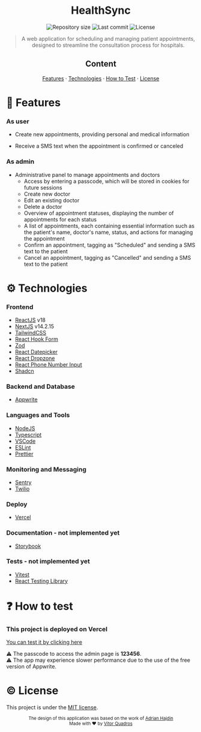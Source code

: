 <h1 align="center">HealthSync</h1>

<p align="center">
  <img alt="Repository size" src="https://img.shields.io/github/repo-size/vitorquadros/healthsync?color=darkgreen&style=plastic">
  <img alt="Last commit" src="https://img.shields.io/github/last-commit/vitorquadros/healthsync?color=darkgreen&style=plastic">
  <img alt="License" src="https://img.shields.io/github/license/vitorquadros/healthsync?color=darkgreen&style=plastic">
</p>

> <p align="center">A web application for scheduling and managing patient appointments, designed to streamline the consultation process for hospitals.</p>

<h2 align="center">Content</h2>

<p align="center">
<a href="#rocket-features">Features</a>
·
<a href="#gear-technologies">Technologies</a>
·
<a href="#question-how-to-test">How to Test</a>
·
<a href="#copyright-license">License</a>
</p>

# :rocket: Features

### As user

- Create new appointments, providing personal and medical information

- Receive a SMS text when the appointment is confirmed or canceled

### As admin

- Administrative panel to manage appointments and doctors
  - Access by entering a passcode, which will be stored in cookies for future sessions
  - Create new doctor
  - Edit an existing doctor
  - Delete a doctor
  - Overview of appointment statuses, displaying the number of appointments for each status
  - A list of appointments, each containing essential information such as the patient's name, doctor's name, status, and actions for managing the appointment
  - Confirm an appointment, tagging as "Scheduled" and sending a SMS text to the patient
  - Cancel an appointment, tagging as "Cancelled" and sending a SMS text to the patient

# :gear: Technologies

### Frontend

- [ReactJS](https://github.com/facebook/react) v18
- [NextJS](https://github.com/vercel/next.js) v14.2.15
- [TailwindCSS](https://github.com/tailwindlabs/tailwindcss)
- [React Hook Form](https://github.com/react-hook-form/react-hook-form)
- [Zod](https://github.com/colinhacks/zod)
- [React Datepicker](https://github.com/Hacker0x01/react-datepicker)
- [React Dropzone](https://github.com/react-dropzone/react-dropzone)
- [React Phone Number Input](https://gitlab.com/catamphetamine/react-phone-number-input)
- [Shadcn](https://github.com/shadcn/ui)

### Backend and Database

- [Appwrite](https://github.com/appwrite/appwrite)

### Languages and Tools

- [NodeJS](https://github.com/nodejs)
- [Typescript](https://github.com/microsoft/TypeScript)
- [VSCode](https://github.com/microsoft/vscode)
- [ESLint](https://github.com/eslint/eslint)
- [Prettier](https://github.com/prettier/prettier)

### Monitoring and Messaging

- [Sentry](https://github.com/getsentry/sentry)
- [Twilio](https://github.com/twilio/twilio-node)

### Deploy

- [Vercel](https://github.com/vercel/vercel)

### Documentation - not implemented yet

- [Storybook](https://github.com/storybookjs/storybook)

### Tests - not implemented yet

- [Vitest](https://github.com/vitest-dev/vitest)
- [React Testing Library](https://github.com/testing-library/react-testing-library)

# :question: How to test

### This project is deployed on Vercel

[You can test it by clicking here](https://healthsync-seven.vercel.app/)

:warning: The passcode to access the admin page is <strong>123456</strong>.
<br>
:warning: The app may experience slower performance due to the use of the free version of Appwrite.

# :copyright: License

This project is under the [MIT license](./LICENSE).

<p align="center">
<sub>The design of this application was based on the work of <a href="https://www.linkedin.com/in/adrianhajdin/">Adrian Hajdin</a></sub>
<br>
<sub>Made with ❤︎ by <a href="https://github.com/vitorquadros">Vítor Quadros</a></sub>
</p>
